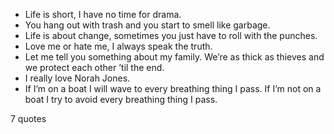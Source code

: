  - Life is short, I have no time for drama.
 - You hang out with trash and you start to smell like garbage.
 - Life is about change, sometimes you just have to roll with the punches.
 - Love me or hate me, I always speak the truth.
 - Let me tell you something about my family. We’re as thick as thieves and we protect each other ’til the end.
 - I really love Norah Jones.
 - If I’m on a boat I will wave to every breathing thing I pass. If I’m not on a boat I try to avoid every breathing thing I pass.

7 quotes